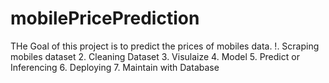 # mobilePricePrediction

THe Goal of this project is to predict the prices of mobiles data.
!. Scraping mobiles dataset
2. Cleaning Dataset
3. Visulaize
4. Model
5. Predict or Inferencing 
6. Deploying
7. Maintain with Database
